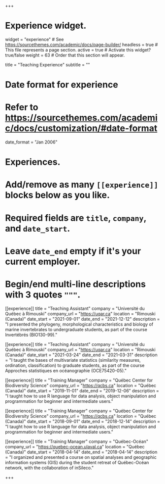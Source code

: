 +++
# Experience widget.
widget = "experience"  # See https://sourcethemes.com/academic/docs/page-builder/
headless = true  # This file represents a page section.
active = true  # Activate this widget? true/false
weight = 63  # Order that this section will appear.

title = "Teaching Experience"
subtitle = ""

# Date format for experience
#   Refer to https://sourcethemes.com/academic/docs/customization/#date-format
date_format = "Jan 2006"

# Experiences.
#   Add/remove as many `[[experience]]` blocks below as you like.
#   Required fields are `title`, `company`, and `date_start`.
#   Leave `date_end` empty if it's your current employer.
#   Begin/end multi-line descriptions with 3 quotes `"""`.
[[experience]]
  title = "Teaching Assistant"
  company = "Université du Québec à Rimouski"
  company_url = "https://uqar.ca"
  location = "Rimouski (Canada)"
  date_start = "2021-09-01"
  date_end = "2021-12-12"
  description = "I presented the phylogeny, morphological characteristics and biology of marine invertebrates to undergraduate students, as part of the course Invertébrés (BIO130-99)."

[[experience]]
  title = "Teaching Assistant"
  company = "Université du Québec à Rimouski"
  company_url = "https://uqar.ca"
  location = "Rimouski (Canada)"
  date_start = "2021-03-24"
  date_end = "2021-03-31"
  description = "I taught the bases of multivariate statistics (similarity measures, ordination, classification) to graduate students, as part of the course Approches statistiques en océanographie (OCE75420-05)."

[[experience]]
  title = "Training Manager"
  company = "Québec Center for Biodiversity Science"
  company_url = "https://qcbs.ca"
  location = "Québec (Canada)"
  date_start = "2019-11-01"
  date_end = "2019-12-06"
  description = "I taught how to use R language for data analysis, object manipulation and programmation for beginner and intermediate users."

[[experience]]
  title = "Training Manager"
  company = "Québec Center for Biodiversity Science"
  company_url = "https://qcbs.ca"
  location = "Québec (Canada)"
  date_start = "2018-09-01"
  date_end = "2018-12-14"
  description = "I taught how to use R language for data analysis, object manipulation and programmation for beginner and intermediate users."

[[experience]]
  title = "Training Manager"
  company = "Québec-Océan"
  company_url = "https://quebec-ocean.ulaval.ca"
  location = "Québec (Canada)"
  date_start = "2018-04-14"
  date_end = "2018-04-14"
  description = "I organized and presented a course on spatial analyses and geographic information systems (GIS) during the student retreat of Québec-Océan network, with the collaboration of inSileco."

+++

